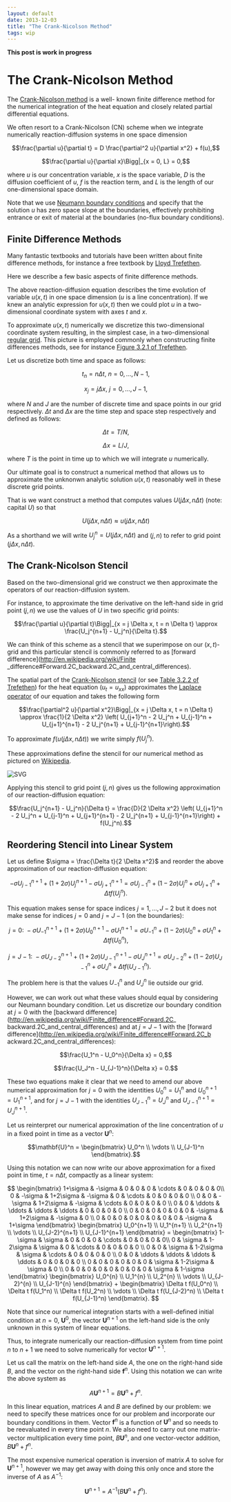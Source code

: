 ```yaml
---
layout: default
date: 2013-12-03
title: "The Crank-Nicolson Method"
tags: wip
---
```


**This post is work in progress**

# The Crank-Nicolson Method

The [Crank-Nicolson
method](http://en.wikipedia.org/wiki/Crank%E2%80%93Nicolson_method) is a well-
known finite difference method for the
numerical integration of the heat equation and closely related partial
differential equations.

We often resort to a Crank-Nicolson (CN) scheme when we integrate numerically
reaction-diffusion systems in one space dimension

$$\frac{\partial u}{\partial t} = D \frac{\partial^2 u}{\partial x^2} + f(u),$$

$$\frac{\partial u}{\partial x}\Bigg|_{x = 0, L} = 0,$$

where $u$ is our concentration variable, $x$ is the space variable, $D$ is the
diffusion coefficient of $u$, $f$ is the reaction term,
and $L$ is the length of our one-dimensional space domain.

Note that we use [Neumann boundary
conditions](http://en.wikipedia.org/wiki/Neumann_boundary_condition) and specify
that the solution
$u$ has zero space slope at the boundaries, effectively prohibiting entrance or
exit of material at the boundaries (no-flux boundary conditions).

## Finite Difference Methods

Many fantastic textbooks and tutorials have been written about finite difference
methods, for instance a free textbook by
[Lloyd Trefethen](http://people.maths.ox.ac.uk/trefethen/pdetext.html).

Here we describe a few basic aspects of finite difference methods.

The above reaction-diffusion equation describes the time evolution of variable
$u(x,t)$ in one space dimension ($u$ is a line concentration).
If we knew an analytic expression for $u(x,t)$ then we could plot $u$ in a two-
dimensional coordinate system with axes $t$ and $x$.

To approximate $u(x,t)$ numerically we discretize this two-dimensional
coordinate system resulting, in the simplest case, in a
two-dimensional [regular grid](http://en.wikipedia.org/wiki/Regular_grid).
This picture is employed commonly when constructing finite differences methods,
see for instance
[Figure 3.2.1 of Trefethen](http://people.maths.ox.ac.uk/trefethen/3all.pdf).

Let us discretize both time and space as follows:

$$t_n = n \Delta t,~ n = 0, \ldots, N-1,$$

$$x_j = j \Delta x,~ j = 0, \ldots, J-1,$$

where $N$ and $J$ are the number of discrete time and space points in our grid
respectively.
$\Delta t$ and $\Delta x$ are the time step and space step respectively and
defined as follows:

$$\Delta t = T / N,$$

$$\Delta x = L / J,$$

where $T$ is the point in time up to which we will integrate $u$ numerically.

Our ultimate goal is to construct a numerical method that allows us to
approximate the unknonwn analytic solution $u(x,t)$
reasonably well in these discrete grid points.

That is we want construct a method that computes values $U(j \Delta x, n \Delta
t)$ (note: capital $U$) so that

$$U(j \Delta x, n \Delta t) \approx u(j \Delta x, n \Delta t)$$

As a shorthand we will write $U_j^n = U(j \Delta x, n \Delta t)$ and $(j,n)$ to
refer to grid point $(j \Delta x, n \Delta t)$.

## The Crank-Nicolson Stencil

Based on the two-dimensional grid we construct we then approximate the operators
of our reaction-diffusion system.

For instance, to approximate the time derivative on the left-hand side in grid
point $(j,n)$ we use the values of $U$ in two specific grid points:

$$\frac{\partial u}{\partial t}\Bigg|_{x = j \Delta x, t = n \Delta t} \approx
\frac{U_j^{n+1} - U_j^n}{\Delta t}.$$

We can think of this scheme as a stencil that we superimpose on our $(x,t)$-grid
and this particular stencil is
commonly referred to as [forward difference](http://en.wikipedia.org/wiki/Finite
_difference#Forward.2C_backward.2C_and_central_differences).

The spatial part of the [Crank-Nicolson
stencil](http://journals.cambridge.org/abstract_S0305004100023197)
(or see [Table 3.2.2 of
Trefethen](http://people.maths.ox.ac.uk/trefethen/3all.pdf))
for the heat equation ($u_t = u_{xx}$) approximates the
[Laplace operator](http://en.wikipedia.org/wiki/Laplace_operator) of our
equation and takes the following form

$$\frac{\partial^2 u}{\partial x^2}\Bigg|_{x = j \Delta x, t = n \Delta t}
\approx \frac{1}{2 \Delta x^2} \left( U_{j+1}^n - 2 U_j^n + U_{j-1}^n +
U_{j+1}^{n+1} - 2 U_j^{n+1} + U_{j-1}^{n+1}\right).$$

To approximate $f(u(j \Delta x, n \Delta t))$ we write simply $f(U_j^n)$.

These approximations define the stencil for our numerical method as pictured on
[Wikipedia](http://en.wikipedia.org/wiki/Crank%E2%80%93Nicolson_method).

![SVG](https://dl.dropboxusercontent.com/u/129945779/georgio/CN-stencil.svg)

Applying this stencil to grid point $(j,n)$ gives us the following approximation
of our reaction-diffusion equation:

$$\frac{U_j^{n+1} - U_j^n}{\Delta t} = \frac{D}{2 \Delta x^2} \left( U_{j+1}^n -
2 U_j^n + U_{j-1}^n + U_{j+1}^{n+1} - 2 U_j^{n+1} + U_{j-1}^{n+1}\right) +
f(U_j^n).$$

## Reordering Stencil into Linear System

Let us define $\sigma = \frac{\Delta t}{2 \Delta x^2}$ and reorder the above
approximation of our reaction-diffusion equation:

$$-\sigma U_{j-1}^{n+1} + (1+2\sigma) U_j^{n+1} -\sigma U_{j+1}^{n+1} = \sigma
U_{j-1}^n + (1-2\sigma) U_j^n + \sigma U_{j+1}^n + \Delta t f(U_j^n).$$

This equation makes sense for space indices $j = 1,\ldots,J-2$ but it does not
make sense for indices $j=0$ and $j=J-1$ (on the boundaries):

$$j=0:~-\sigma U_{-1}^{n+1} + (1+2\sigma) U_0^{n+1} -\sigma U_{1}^{n+1} = \sigma
U_{-1}^n + (1-2\sigma) U_0^n + \sigma U_{1}^n + \Delta t f(U_0^n),$$

$$j=J-1:~-\sigma U_{J-2}^{n+1} + (1+2\sigma) U_{J-1}^{n+1} -\sigma U_{J}^{n+1} =
\sigma U_{J-2}^n + (1-2\sigma) U_{J-1}^n + \sigma U_{J}^n + \Delta t
f(U_{J-1}^n).$$

The problem here is that the values $U_{-1}^n$ and $U_J^n$ lie outside our grid.

However, we can work out what these values should equal by considering our
Neumann boundary condition.
Let us discretize our boundary condition at $j=0$ with the
[backward difference](http://en.wikipedia.org/wiki/Finite_difference#Forward.2C_
backward.2C_and_central_differences) and
at $j=J-1$ with the
[forward difference](http://en.wikipedia.org/wiki/Finite_difference#Forward.2C_b
ackward.2C_and_central_differences):

$$\frac{U_1^n - U_0^n}{\Delta x} = 0,$$

$$\frac{U_J^n - U_{J-1}^n}{\Delta x} = 0.$$

These two equations make it clear that we need to amend our above numerical
approximation for
$j=0$ with the identities $U_0^n = U_1^n$ and $U_0^{n+1} = U_1^{n+1}$, and
for $j=J-1$ with the identities $U_{J-1}^n = U_J^n$ and $U_{J-1}^{n+1} =
U_J^{n+1}$.

Let us reinterpret our numerical approximation of the line concentration of $u$
in a fixed point in time as a vector $\mathbf{U}^n$:

$$\mathbf{U}^n =
\begin{bmatrix} U_0^n \\ \vdots \\ U_{J-1}^n \end{bmatrix}.$$

Using this notation we can now write our above approximation for a fixed point
in time, $t = n \Delta t$, compactly as a linear system:

$$
\begin{bmatrix}
1+\sigma & -\sigma & 0 & 0 & 0 & \cdots & 0 & 0 & 0 & 0\\
0 & -\sigma & 1+2\sigma & -\sigma & 0 & \cdots & 0 & 0 & 0 & 0 \\
0 & 0 & -\sigma & 1+2\sigma & -\sigma & \cdots & 0 & 0 & 0 & 0 \\
0 & 0 & \ddots & \ddots & \ddots & \ddots & 0 & 0 & 0 & 0 \\
0 & 0 & 0 & 0 & 0 & 0 & -\sigma & 1+2\sigma & -\sigma & 0 \\
0 & 0 & 0 & 0 & 0 & 0 & 0 & 0 & -\sigma & 1+\sigma
\end{bmatrix}
\begin{bmatrix}
U_0^{n+1} \\
U_1^{n+1} \\
U_2^{n+1} \\
\vdots \\
U_{J-2}^{n+1} \\
U_{J-1}^{n+1}
\end{bmatrix} =
\begin{bmatrix}
1-\sigma & \sigma & 0 & 0 & 0 & \cdots & 0 & 0 & 0 & 0\\
0 & \sigma & 1-2\sigma & \sigma & 0 & \cdots & 0 & 0 & 0 & 0 \\
0 & 0 & \sigma & 1-2\sigma & \sigma & \cdots & 0 & 0 & 0 & 0 \\
0 & 0 & \ddots & \ddots & \ddots & \ddots & 0 & 0 & 0 & 0 \\
0 & 0 & 0 & 0 & 0 & 0 & \sigma & 1-2\sigma & \sigma & 0 \\
0 & 0 & 0 & 0 & 0 & 0 & 0 & 0 & \sigma & 1-\sigma
\end{bmatrix}
\begin{bmatrix}
U_0^{n} \\
U_1^{n} \\
U_2^{n} \\
\vdots \\
U_{J-2}^{n} \\
U_{J-1}^{n}
\end{bmatrix} +
\begin{bmatrix}
\Delta t f(U_0^n) \\
\Delta t f(U_1^n) \\
\Delta t f(U_2^n) \\
\vdots \\
\Delta t f(U_{J-2}^n) \\
\Delta t f(U_{J-1}^n)
\end{bmatrix}.
$$

Note that since our numerical integration starts with a well-defined initial
condition at $n=0$, $\mathbf{U}^0$, the
vector $\mathbf{U}^{n+1}$ on the left-hand side is the only unknown in this
system of linear equations.

Thus, to integrate numerically our reaction-diffusion system from time point $n$
to $n+1$ we need to solve numerically for vector $\mathbf{U}^{n+1}$.

Let us call the matrix on the left-hand side $A$, the one on the right-hand side
$B$,
and the vector on the right-hand side $\mathbf{f}^n$.
Using this notation we can write the above system as

$$A \mathbf{U}^{n+1} = B \mathbf{U}^n + f^n.$$

In this linear equation, matrices $A$ and $B$ are defined by our problem: we
need to specify these matrices once for our
problem and incorporate our boundary conditions in them.
Vector $\mathbf{f}^n$ is a function of $\mathbf{U}^n$ and so needs to be
reevaluated in every time point $n$.
We also need to carry out one matrix-vector multiplication every time point, $B
\mathbf{U}^n$, and
one vector-vector addition, $B \mathbf{U}^n + f^n$.

The most expensive numerical operation is inversion of matrix $A$ to solve for
$\mathbf{U}^{n+1}$, however we may
get away with doing this only once and store the inverse of $A$ as $A^{-1}$:

$$\mathbf{U}^{n+1} = A^{-1} \left( B \mathbf{U}^n + f^n \right).$$
